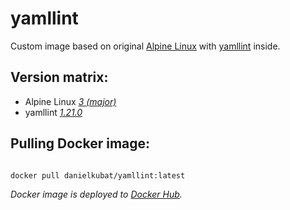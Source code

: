 # yamllint

Custom image based on original [Alpine Linux](https://hub.docker.com/_/alpine/) with [yamllint](https://github.com/adrienverge/yamllint) inside.

## Version matrix:

- Alpine Linux *[3 (major)](https://hub.docker.com/_/alpine)*
- yamllint *[1.21.0](https://github.com/adrienverge/yamllint/releases/tag/v1.22.0)*

## Pulling Docker image:

```bash

docker pull danielkubat/yamllint:latest

```

*Docker image is deployed to [Docker Hub](https://hub.docker.com/repository/docker/danielkubat/yamllint).*
